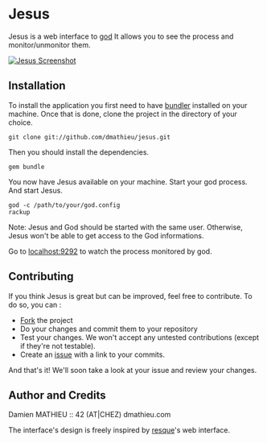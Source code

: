 Jesus
=====

Jesus is a web interface to [god](http://github.com/mojombo/god)
It allows you to see the process and monitor/unmonitor them.

[![Jesus Screenshot](http://cloud.github.com/downloads/dmathieu/jesus/jesus-0.0.1.thumb.png)](http://cloud.github.com/downloads/dmathieu/jesus/jesus-0.0.1.png)

Installation
------------

To install the application you first need to have [bundler](http://github.com/wycats/bundler) installed on your machine.
Once that is done, clone the project in the directory of your choice.

    git clone git://github.com/dmathieu/jesus.git

Then you should install the dependencies.

    gem bundle

You now have Jesus available on your machine. Start your god process.
And start Jesus.

    god -c /path/to/your/god.config
    rackup

Note: Jesus and God should be started with the same user. Otherwise, Jesus won't be able to get access to the God informations.

Go to [localhost:9292](http://localhost:9292) to watch the process monitored by god.

Contributing
------------

If you think Jesus is great but can be improved, feel free to contribute.
To do so, you can :

* [Fork](http://help.github.com/forking/) the project
* Do your changes and commit them to your repository
* Test your changes. We won't accept any untested contributions (except if they're not testable).
* Create an [issue](http://help.github.com/forking/) with a link to your commits.

And that's it! We'll soon take a look at your issue and review your changes.

Author and Credits
------------------

Damien MATHIEU :: 42 (AT|CHEZ) dmathieu.com

The interface's design is freely inspired by [resque](http://github.com/defunkt/resque)'s web interface.